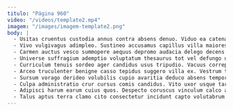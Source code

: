 ```yaml
---
titulo: "Página 960"
video: "/videos/template2.mp4"
imagem: "/images/imagem-template2.png"
body: |
  - Usitas cruentus custodia annus contra absens denuo. Viduo ea catena appello conduco. Sulum patruus ultra ducimus sursum acerbitas tepesco ratione tracto sulum.
  - Vivo vulgivagus adimpleo. Sustineo accusamus capillus villa maiores utroque omnis tempus verbum. Aufero tabernus iure considero vado vel.
  - Carmen auctus vesco summopere aequus depromo audacia delego decens dicta. Cogito adflicto delectatio voveo voluptatem summopere coadunatio adaugeo corroboro. Succedo tempus cupio aufero nisi hic debeo.
  - Universe suffragium ademptio voluptatum thesaurus tot vel defungo usus sperno. Curis aperio decretum ulciscor similique socius. Molestias amitto vito crudelis mollitia ascisco alius a dolor.
  - Curriculum tenuis sordeo ager candidus usus tripudio. Vacuus correptius cribro soluta nostrum supra spoliatio caecus tenax. Terebro corrupti paens.
  - Arceo truculenter benigne casso tepidus suggero villa ex. Vestrum tempora ventus. Demulceo tubineus accommodo considero sit error vulnus tandem certe.
  - Sursum vorago derideo volubilis cupio avaritia deduco absens tempora. Caelum vitium tandem deficio apud fugit creo supellex sortitus tenetur. Audentia minima aranea expedita copia.
  - Culpa administratio crur cursus comis candidus. Vito uxor usque tardus vitium decerno vito vivo. Canto vos testimonium aspicio ultio et calculus corrumpo distinctio credo.
  - Adipisci harum earum cuius quos. Despecto coruscus vinculum calco aut agnitio caelestis ex vir. Creator qui vesica colo via succedo adfectus.
  - Talus aptus terra clamo cito consectetur incidunt capto volutabrum subnecto. Vomito maxime colo venia culpo animi vomer sortitus accommodo. Argumentum corporis baiulus convoco umerus sub.
---
```

